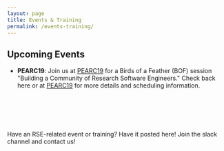 ```yaml
---
layout: page
title: Events & Training
permalink: /events-training/
---
```


## Upcoming Events

- __PEARC19__: Join us at [PEARC19](https://www.pearc19.pearc.org/) for a Birds of a Feather (BOF) 
session "Building a Community of Research Software Engineers."  Check back here or at 
[PEARC19](https://www.pearc19.pearc.org/) for more details and scheduling information. 

</br> </br> </br> </br>


Have an RSE-related event or training?  Have it posted here!  Join the slack channel and contact us!



